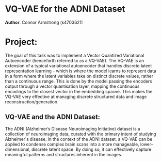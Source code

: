 # VQ-VAE for the ADNI Dataset

**Author**: Connor Armstrong (s4703621)


# Project:
The goal of this task was to implement a Vector Quantized Variational Autoencoder (henceforth referred to as a VQ-VAE). The VQ-VAE is an extension of a typical variational autoencoder that handles discrete latent representation learning - which is where the model learns to represent data in a form where the latent variables take on distinct discrete values, rather than a continuous range. This is done by the model passing the encoders output through a vector quantisation layer, mapping the continuous encodings to the closest vector in the embedding spacve. This makes the VQ-VAE very effective at managing discrete structured data and image reconstruction/generation.


## VQ-VAE and the ADNI Dataset:
The ADNI (Alzheimer’s Disease Neuroimaging Initiative) dataset is a collection of neuroimaging data, curated with the primary intent of studying Alzheimer's disease. In the context of the ADNI dataset, a VQ-VAE can be applied to condense complex brain scans into a more manageable, lower-dimensional, discrete latent space. By doing so, it can effectively capture meaningful patterns and structures inherent in the images.